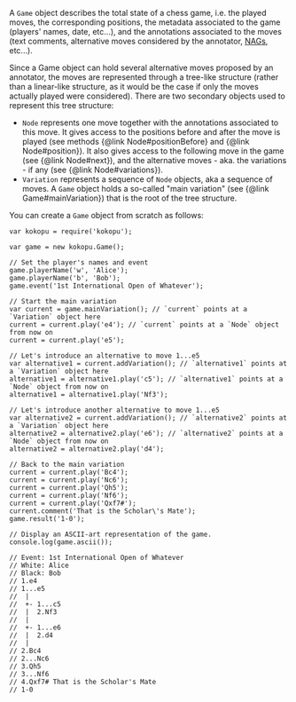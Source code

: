 A `Game` object describes the total state of a chess game, i.e. the played moves, the corresponding positions,
the metadata associated to the game (players' names, date, etc...), and the annotations associated to the moves
(text comments, alternative moves considered by the annotator, [NAGs](https://en.wikipedia.org/wiki/Numeric_Annotation_Glyphs),
etc...).

Since a Game object can hold several alternative moves proposed by an annotator, the moves are represented
through a tree-like structure (rather than a linear-like structure, as it would be the case if only the moves
actually played were considered). There are two secondary objects used to represent this tree structure:
- `Node` represents one move together with the annotations associated to this move. It gives access to the positions
before and after the move is played (see methods {@link Node#positionBefore} and {@link Node#position}).
It also gives access to the following move in the game (see {@link Node#next}), and the alternative moves - aka. the variations -
if any (see {@link Node#variations}).
- `Variation` represents a sequence of `Node` objects, aka a sequence of moves. A `Game` object holds a so-called "main variation"
(see {@link Game#mainVariation}) that is the root of the tree structure.

You can create a `Game` object from scratch as follows:

```
var kokopu = require('kokopu');

var game = new kokopu.Game();

// Set the player's names and event
game.playerName('w', 'Alice');
game.playerName('b', 'Bob');
game.event('1st International Open of Whatever');

// Start the main variation
var current = game.mainVariation(); // `current` points at a `Variation` object here
current = current.play('e4'); // `current` points at a `Node` object from now on
current = current.play('e5');

// Let's introduce an alternative to move 1...e5
var alternative1 = current.addVariation(); // `alternative1` points at a `Variation` object here
alternative1 = alternative1.play('c5'); // `alternative1` points at a `Node` object from now on
alternative1 = alternative1.play('Nf3');

// Let's introduce another alternative to move 1...e5
var alternative2 = current.addVariation(); // `alternative2` points at a `Variation` object here
alternative2 = alternative2.play('e6'); // `alternative2` points at a `Node` object from now on
alternative2 = alternative2.play('d4');

// Back to the main variation
current = current.play('Bc4');
current = current.play('Nc6');
current = current.play('Qh5');
current = current.play('Nf6');
current = current.play('Qxf7#');
current.comment('That is the Scholar\'s Mate');
game.result('1-0');

// Display an ASCII-art representation of the game.
console.log(game.ascii());

// Event: 1st International Open of Whatever
// White: Alice
// Black: Bob
// 1.e4
// 1...e5
//  |
//  +- 1...c5
//  |  2.Nf3
//  |
//  +- 1...e6
//  |  2.d4
//  |
// 2.Bc4
// 2...Nc6
// 3.Qh5
// 3...Nf6
// 4.Qxf7# That is the Scholar's Mate
// 1-0
```

